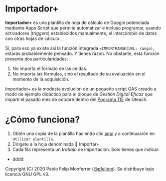 # Importador+
**Importador+** es una plantilla de hoja de cálculo de Google potenciada mediante Apps Script que permite automatizar e incluso programar, usando activadores (*triggers*) establecidos manualmente, el intercambio de datos con otras hojas de cálculo.

Sí, para eso ya existe así la función integrada `=IMPORTRANGE(URL; rango)`, estarás probablemente pensado. Y tienes razón. No obstante, esta función presenta dos particularidades:

1. No importa el formato de las celdas.
1. No importa las fórmulas, sino el resultado de su evaluación en el momento de la adquisición.

Importador+ es la modesta evolución de un pequeño script GAS creado a modo de ejemplo didáctico para el bloque de *Gestión Digital Eficaz* que impartí el pasado mes de octubre dentro del [Pograma TIE](https://u-teach.co/tie) de Uteach.

# ¿Cómo funciona?

1. Obtén una copia de la plantilla haciendo clic [aquí](https://docs.google.com/spreadsheets/d/18EQAHxf-pvijBnzjpy3M4Q_WDkFvsoO54tns5gO51yM/template/preview) y a continuación en `Utilizar plantilla`.
1. Dirígete a la hoja denominada 🔄 Importar+.
1. Cada fila representa un *trabajo* de importación. Solo tienes que indicar:
  + dddd







Copyright (C) 2020 Pablo Felip Monferrer ([@pfelipm](https://twitter.com/pfelipm)). Se distribuye bajo licencia GNU GPL v3.
